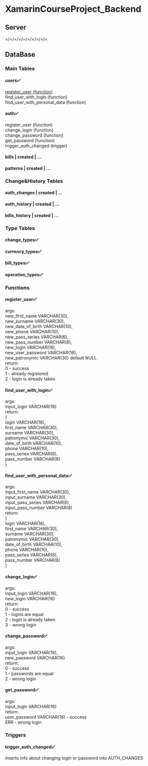# XamarinCourseProject_Backend
## Server
=/=/=/=/=/=/=/=/=/=
## DataBase
### Main Tables
#### users:white_check_mark:    
[register_user (function)](#register_user:white_check_mark:)    
find_user_with_login (function)    
find_user_with_personal_data (function)    
#### auth:white_check_mark:    
register_user (function)    
change_login (function)    
change_password (function)    
get_password (function)    
trigger_auth_changed (trigger)    
#### bills | created | ...    
#### patterns | created | ...   

### Change&History Tables
#### auth_changes | created | ...    
#### auth_history | created | ...    
#### bills_history | created | ...   

### Type Tables
#### change_types:white_check_mark:    
#### currency_types:white_check_mark:    
#### bill_types:white_check_mark:    
#### operation_types:white_check_mark:    

### Functions
#### register_user:white_check_mark:
args:    
new_first_name VARCHAR(30),    
new_surname VARCHAR(30),    
new_date_of_birth VARCHAR(10),    
new_phone VARCHAR(10),    
new_pass_series VARCHAR(6),    
new_pass_number VARCHAR(8),    
new_login VARCHAR(16),    
new_user_password VARCHAR(16),    
new_patronymic VARCHAR(30) default NULL    
return:    
0 - success    
1 - already registered    
2 - login is already taken    
#### find_user_with_login:white_check_mark:    
args:    
input_login VARCHAR(16)    
return:    
{    
login VARCHAR(16),    
first_name VARCHAR(30),    
surname VARCHAR(30),    
patronymic VARCHAR(30),    
date_of_birth VARCHAR(10),    
phone VARCHAR(10),    
pass_series VARCHAR(6),    
pass_number VARCHAR(8)    
}    
#### find_user_with_personal_data:white_check_mark:    
args:    
input_first_name VARCHAR(30),    
input_surname VARCHAR(30),    
input_pass_series VARCHAR(6),    
input_pass_number VARCHAR(8)    
return:    
{    
login VARCHAR(16),    
first_name VARCHAR(30),    
surname VARCHAR(30),    
patronymic VARCHAR(30),    
date_of_birth VARCHAR(10),    
phone VARCHAR(10),    
pass_series VARCHAR(6),    
pass_number VARCHAR(8)    
}    
#### change_login:white_check_mark:    
args:    
input_login VARCHAR(16),    
new_login VARCHAR(16)    
return:    
0 - success    
1 - logins are equal    
2 - login is already taken    
3 - wrong login    
#### change_password:white_check_mark:    
args:    
input_login VARCHAR(16),    
new_password VARCHAR(16)    
return:    
0 - success    
1 - passwords are equal    
2 - wrong login    
#### get_password:white_check_mark:    
args:    
input_login VARCHAR(16)    
return:    
user_password VARCHAR(16) - success    
ERR - wrong login    

### Triggers
#### trigger_auth_changed:white_check_mark:     
inserts info about changing login or password into AUTH_CHANGES    
